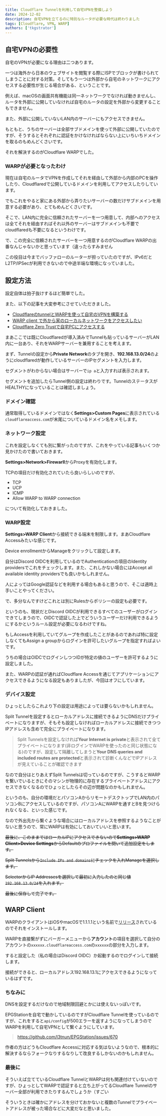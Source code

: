 ```yaml
---
title: Cloudflare Tunnelを利用して自宅VPNを整備しよう
date: 2024-12-02
description: 自宅VPNを立てるのに特別なルータが必要な時代は終わりました
tags: [Cloudflare, VPN, WARP]
authors: ['tkgstrator']
---
```


## 自宅VPNの必要性

自宅のVPNが必要になる理由は二つあります。

一つは海外から日本のウェブサイトを閲覧する際にISPでブロックが書けられてしまうことに対する対策。そしてもう一つは外部から自宅のネットワークにアクセスする必要性が生じる場合がある、ということです。

例えば、macOSの画面共有機能は同一ネットワークでなければ動きませんし、ルータを外部に公開していなければ自宅のルータの設定を外部から変更することもできません。

また、外部に公開していないLAN内のサーバーにもアクセスできません。

もともと、うちのサーバーは全部サブドメインを使って外部に公開していたのですが、そうするとそれぞれに認証をかけなければならない上にいちいちドメインを取るのもめんどくさいです。

それを解決するのがCloudflare WARPでした。

### WARPが必要となったわけ

現在は自宅のルータでVPNを作成してそれを経由して外部から内部のPCを操作したり、Cloudflaredで公開しているドメインを利用してアクセスしたりしています。

でもこれをやると家にある外部から弄りたいサーバーの数だけサブドメインを用意する必要があり、とてもめんどくさいです。

そこで、LAN内に完全に信頼されたサーバーを一つ用意して、内部へのアクセスは全てそれを経由すればそれ以外のサーバーはサブドメインも不要でcloudflaredも不要になるというわけです。

で、この完全に信頼されたサーバーを一つ用意するのがCloudflare WARPの出番なんじゃないかと思っています（違ったらすみません

この役目は今までバッファローのルーターが担っていたのですが、IPv6だとL2TP/IPSecが利用できないので中途半端な環境になっていました。

## 設定方法

設定自体は拍子抜けするほど簡単でした。

また、以下の記事を大変参考にさせていただきました。

- [CloudflareのtunnelとWARPを使って自宅のVPNを構築する](https://kajindowsxp.com/cloudflare-vpn/)
- [WARP client で外から家のローカルネットワークをアクセスしたい](https://qiita.com/0xcocoa/items/632b079af3c950e42ca9)
- [Cloudflare Zero Trustで自宅PCにアクセスする](https://zenn.dev/jumpman0038/articles/c2717fa990d489)

まあここでは既にCloudflaredが導入済みでTunnelも貼っているサーバーがLAN内に一台あり、それをWARPサーバーを兼用することを考えます。

まず、Tunnelの設定から**Private Network**のタブを開き、**192.168.13.0/24**のようにcloudflaredが動作しているサーバーのIPセグメントを入力します。

セグメントがわからない場合はサーバーで`ip a`と入力すれば表示されます。

セグメントを追加したらTunnel側の設定は終わりです。TunnelのステータスがHEALTHYになっていることは確認しましょう。

### ドメイン確認

通常取得しているドメインではなく**Settings>Custom Pages**に表示されている`cloudflareaccess.com`が末尾についているドメイン名をメモします。

### ネットワーク設定

これを設定しなくても別に繋がったのですが、これをやっている記事もいくつか見かけたので書いておきます。

**Settings>Network>Firewarll**からProxyを有効化します。

TCPの項目だけ有効化されていたら良いらしいのですが、

- TCP
- UCP
- ICMP
- Allow WARP to WARP connection

について有効化しておきました。

### WARP設定

**Settings>WARP Client**から接続できる端末を制限します。まあCloudflare Accessみたいな感じです。

Device enrollmentからManageをクリックして設定します。

自分はDiscord OIDCを利用しているのでAuthenticationの項目のIdentity providersでこれをチェックします。また、これしかない場合にはAccept all available identity providersでも良いかもしれません。

人によってはGoogle認証などを利用する場合もあると思うので、そこは適時上手いことやってください。

で、多分なんですけどこれとは別にRulesからポリシーの設定も必要です。

というのも、現状だとDiscord OIDCが利用できるすべてのユーザーがログインできてしまうので、OIDCで認証した上でどういうユーザーだけ利用できるようにするかというルール設定が必要になるわけですね。

もしAccessを利用していてグループを作成したことがあるのであれば特に設定しなくてもAssign a groupからログインを許可したいグループを指定すればよいです。

うちの場合はOIDCでログインしつつIDが特定の値のユーザーを許可するように設定しました。

また、WARPの認証が通ればCloudflare Accessを通じてアプリケーションにアクセスできるようになる設定もありましたが、今回はオフにしています。

### デバイス設定

ひょっとしたらこれより下の設定は用途によっては要らないかもしれません。

Split Tunnelを設定するとローカルアドレスに接続できるようにDNSだけプライベートになりますが、そもそも設定しなければローカルアドレスに接続できつつIPアドレスも含めて完全にプライベートになります。

> Split Tunnelsを設定しなければ**Your Internet is private**と表示されて全てプライベートになります(非ログインでWARPを使ったのと同じ状態になる)のですが、設定して隔離してしまうと**Your DNS queries and included routes are protected**と表示されて診断くんなどでIPアドレスが見えていることが確認できます

なので自分はとりあえずSplit Tunnelsは切っているのですが、こうするとWARPを繋いでいるときにそのマシンが物理的に存在するプライベートアドレスにアクセスできなくなるのでひょっとしたらその辺が問題なのかもしれません。

というのも、自分の環境だとパソコンAからリモートデスクトップでLAN内のパソコンBにアクセスしているのですが、パソコンAにWARPを通すとBを見つけられなくなる、といった感じです。

なので外出先から繋ぐような場合にはローカルアドレスを参照するようなことがないと思うので、常にWARPは有効にしておいていいと思います。

~~最後に、このままではローカルIPにアクセスできないので**Settings>WARP Client>Device Settings**からDefaultのプロファイルを開いて追加設定をします。~~

~~Split Tunnelsから`Include IPs and domains`にチェックを入れManageを選択します。~~

~~SelectorからIP Addressesを選択して最初に入力したのと同じ値`192.168.13.0/24`を入れます。~~

~~最後に保存して完了です。~~

## WARP Client

WARPのクライアントはiOSやmacOSで1.1.1.1という名前で[リリース](https://developers.cloudflare.com/warp-client/get-started/)されているのでそれをインストールします。

WARPを直接繋がずにバーガーメニューから**アカウント**の項目を選択して自分のアカウントの`xxxxxx.cloudflareaccess.com`の`xxxxxx`の部分を入力します。

すると設定した（私の場合はDiscord OIDC）か起動するのでログインして接続します。

接続ができると、ローカルアドレス192.168.13.1にアクセスできるようになっているはずです。

### ちなみに

DNSを設定するだけなので地域制限回避とかには使えないっぽいです。

EPGStationを自宅で動かしているのですがCloudflare Tunnelを使っているのですが、これをすると`api/config`が500エラーを返すようになってしまうのでWARPを利用して自宅VPNとして繋ぐようにしています。

> https://github.com/l3tnun/EPGStation/issues/670

作者の方はどうもCloudflare Accessに対応する気はないようなので、根本的に解決するならフォークなりするなりして改良するしかないのかもしれません。

### 最後に

そういえば立てているCloudflare TunnelとWARPは何も関連付けていないのですが、ひょっとしてWARPで認証すると立ち上がってるCloudflare Tunnelのサーバー全部が利用できたりするんでしょうか（すごい

そういうときは確かにアドレスを分けておかないと複数のTunnelでプライベートアドレスが被った場合などに大変だなと思いました。
